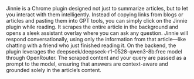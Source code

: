 Jinnie is a Chrome plugin designed not just to summarize articles, but to let you interact with them intelligently.
Instead of copying links from blogs or articles and pasting them into GPT tools, you can simply click on the Jinnie plugin while reading. 
It scrapes the entire article in the background and opens a sleek assistant overlay where you can ask any question. 
Jinnie will respond conversationally, using only the information from that article—like chatting with a friend who just finished reading it.
On the backend, the plugin leverages the deepseek/deepseek-r1-0528-qwen3-8b:free model through OpenRouter.
The scraped content and your query are passed as a prompt to the model, ensuring that answers are context-aware and grounded solely in the article’s content.
